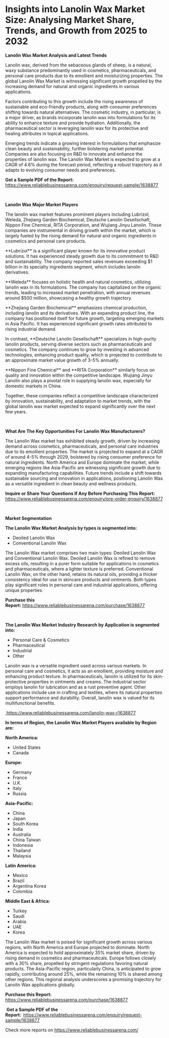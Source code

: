 <p><h1>Insights into Lanolin Wax Market Size: Analysing Market Share, Trends, and Growth from 2025 to 2032</h1></p><p><strong>Lanolin Wax Market Analysis and Latest Trends</strong></p>
<p><p>Lanolin wax, derived from the sebaceous glands of sheep, is a natural, waxy substance predominantly used in cosmetics, pharmaceuticals, and personal care products due to its emollient and moisturizing properties. The global Lanolin Wax Market is witnessing significant growth propelled by the increasing demand for natural and organic ingredients in various applications. </p><p>Factors contributing to this growth include the rising awareness of sustainable and eco-friendly products, along with consumer preferences shifting towards natural alternatives. The cosmetic industry, in particular, is a major driver, as brands incorporate lanolin wax into formulations for its ability to enhance texture and provide hydration. Additionally, the pharmaceutical sector is leveraging lanolin wax for its protective and healing attributes in topical applications.</p><p>Emerging trends indicate a growing interest in formulations that emphasize clean beauty and sustainability, further bolstering market potential. Companies are also focusing on R&D to innovate and enhance the properties of lanolin wax. The Lanolin Wax Market is expected to grow at a CAGR of 4.6% during the forecast period, reflecting a robust trajectory as it adapts to evolving consumer needs and preferences.</p></p>
<p><strong>Get a Sample PDF of the Report:&nbsp;</strong> <a href="https://www.reliablebusinessarena.com/enquiry/request-sample/1638877?utm_campaign=2217&utm_medium=2&utm_source=Github&utm_content=ia&utm_term=28022025&utm_id=lanolin-wax">https://www.reliablebusinessarena.com/enquiry/request-sample/1638877</a></p>
<p>&nbsp;</p>
<p><strong>Lanolin Wax Major Market Players</strong></p>
<p><p>The lanolin wax market features prominent players including Lubrizol, Weleda, Zhejiang Garden Biochemical, Deutsche Lanolin Gesellschaft, Nippon Fine Chemical, RITA Corporation, and Wujiang Jinyu Lanolin. These companies are instrumental in driving growth within the market, which is largely fueled by the rising demand for natural and organic ingredients in cosmetics and personal care products.</p><p>**Lubrizol** is a significant player known for its innovative product solutions. It has experienced steady growth due to its commitment to R&D and sustainability. The company reported sales revenues exceeding $1 billion in its specialty ingredients segment, which includes lanolin derivatives.</p><p>**Weleda** focuses on holistic health and natural cosmetics, utilizing lanolin wax in its formulations. The company has capitalized on the organic trends, leading to increased market penetration, with annual revenues around $500 million, showcasing a healthy growth trajectory.</p><p>**Zhejiang Garden Biochemical** emphasizes chemical production, including lanolin and its derivatives. With an expanding product line, the company has positioned itself for future growth, targeting emerging markets in Asia Pacific. It has experienced significant growth rates attributed to rising industrial demand.</p><p>In contrast, **Deutsche Lanolin Gesellschaft** specializes in high-purity lanolin products, serving diverse sectors such as pharmaceuticals and cosmetics. The company continues to grow by investing in advanced technologies, enhancing product quality, which is projected to contribute to an approximate market value growth of 3-5% annually.</p><p>**Nippon Fine Chemical** and **RITA Corporation** similarly focus on quality and innovation within the competitive landscape. Wujiang Jinyu Lanolin also plays a pivotal role in supplying lanolin wax, especially for domestic markets in China.</p><p>Together, these companies reflect a competitive landscape characterized by innovation, sustainability, and adaptation to market trends, with the global lanolin wax market expected to expand significantly over the next few years.</p></p>
<p>&nbsp;</p>
<p><strong>What Are The Key Opportunities For Lanolin Wax Manufacturers?</strong></p>
<p><p>The Lanolin Wax market has exhibited steady growth, driven by increasing demand across cosmetics, pharmaceuticals, and personal care industries due to its emollient properties. The market is projected to expand at a CAGR of around 4-5% through 2029, bolstered by rising consumer preference for natural ingredients. North America and Europe dominate the market, while emerging regions like Asia-Pacific are witnessing significant growth due to expanding manufacturing capabilities. Future trends include a shift towards sustainable sourcing and innovation in applications, positioning Lanolin Wax as a versatile ingredient in clean beauty and wellness products.</p></p>
<p><strong>Inquire or Share Your Questions If Any Before Purchasing This Report:</strong> <a href="https://www.reliablebusinessarena.com/enquiry/pre-order-enquiry/1638877?utm_campaign=2217&utm_medium=2&utm_source=Github&utm_content=ia&utm_term=28022025&utm_id=lanolin-wax">https://www.reliablebusinessarena.com/enquiry/pre-order-enquiry/1638877</a></p>
<p>&nbsp;</p>
<p><strong>Market Segmentation</strong></p>
<p><strong>The Lanolin Wax Market Analysis by types is segmented into:</strong></p>
<p><ul><li>Deoiled Lanolin Wax</li><li>Conventional Lanolin Wax</li></ul></p>
<p><p>The Lanolin Wax market comprises two main types: Deoiled Lanolin Wax and Conventional Lanolin Wax. Deoiled Lanolin Wax is refined to remove excess oils, resulting in a purer form suitable for applications in cosmetics and pharmaceuticals, where a lighter texture is preferred. Conventional Lanolin Wax, on the other hand, retains its natural oils, providing a thicker consistency ideal for use in skincare products and ointments. Both types play significant roles in personal care and industrial applications, offering unique properties.</p></p>
<p><strong>Purchase this Report:&nbsp;</strong><a href="https://www.reliablebusinessarena.com/purchase/1638877?utm_campaign=2217&utm_medium=2&utm_source=Github&utm_content=ia&utm_term=28022025&utm_id=lanolin-wax">https://www.reliablebusinessarena.com/purchase/1638877</a></p>
<p>&nbsp;</p>
<p><strong>The Lanolin Wax Market Industry Research by Application is segmented into:</strong></p>
<p><ul><li>Personal Care & Cosmetics</li><li>Pharmaceutical</li><li>Industrial</li><li>Other</li></ul></p>
<p><p>Lanolin wax is a versatile ingredient used across various markets. In personal care and cosmetics, it acts as an emollient, providing moisture and enhancing product texture. In pharmaceuticals, lanolin is utilized for its skin-protective properties in ointments and creams. The industrial sector employs lanolin for lubrication and as a rust preventive agent. Other applications include use in crafting and textiles, where its natural properties support performance and durability. Overall, lanolin wax is valued for its multifunctional benefits.</p></p>
<p><a href="https://www.reliablebusinessarena.com/lanolin-wax-r1638877?utm_campaign=2217&utm_medium=2&utm_source=Github&utm_content=ia&utm_term=28022025&utm_id=lanolin-wax">&nbsp;https://www.reliablebusinessarena.com/lanolin-wax-r1638877</a></p>
<p><strong>In terms of Region, the Lanolin Wax Market Players available by Region are:</strong></p>
<p>
    <p> <strong> North America: </strong>
        <ul>
            <li>United States</li>
            <li>Canada</li>
        </ul>
        </p> 
    <p> <strong> Europe: </strong>
        <ul>
            <li>Germany</li>
            <li>France</li>
            <li>U.K.</li>
            <li>Italy</li>
            <li>Russia</li>
        </ul>
        </p> 
    <p> <strong> Asia-Pacific: </strong>
        <ul>
            <li>China</li>
            <li>Japan</li>
            <li>South Korea</li>
            <li>India</li>
            <li>Australia</li>
            <li>China Taiwan</li>
            <li>Indonesia</li>
            <li>Thailand</li>
            <li>Malaysia</li>
        </ul>
        </p> 
    <p> <strong> Latin America: </strong>
        <ul>
            <li>Mexico</li>
            <li>Brazil</li>
            <li>Argentina Korea</li>
            <li>Colombia</li>
        </ul>
        </p> 
    <p> <strong> Middle East & Africa: </strong>
        <ul>
            <li>Turkey</li>
            <li>Saudi</li>
            <li>Arabia</li>
            <li>UAE</li>
            <li>Korea</li>
        </ul>
    </p>
    </p>
<p><p>The Lanolin Wax market is poised for significant growth across various regions, with North America and Europe projected to dominate. North America is expected to hold approximately 35% market share, driven by rising demand in cosmetics and pharmaceuticals. Europe follows closely with a 30% share, propelled by stringent regulations favoring natural products. The Asia-Pacific region, particularly China, is anticipated to grow rapidly, contributing around 25%, while the remaining 10% is shared among other regions. This regional analysis underscores a promising trajectory for Lanolin Wax applications globally.</p></p>
<p><strong>Purchase this Report: </strong><a href="https://www.reliablebusinessarena.com/purchase/1638877?utm_campaign=2217&utm_medium=2&utm_source=Github&utm_content=ia&utm_term=28022025&utm_id=lanolin-wax">https://www.reliablebusinessarena.com/purchase/1638877</a></p>
<p>&nbsp;<strong>Get a Sample PDF of the Report:&nbsp;&nbsp;</strong><a href="https://www.reliablebusinessarena.com/enquiry/request-sample/1638877?utm_campaign=2217&utm_medium=2&utm_source=Github&utm_content=ia&utm_term=28022025&utm_id=lanolin-wax">https://www.reliablebusinessarena.com/enquiry/request-sample/1638877</a></p>
<p><strong></strong></p>
<p>Check more reports on <a href="https://www.reliablebusinessarena.com/?utm_campaign=2217&utm_medium=2&utm_source=Github&utm_content=ia&utm_term=28022025&utm_id=lanolin-wax">https://www.reliablebusinessarena.com/</a></p>